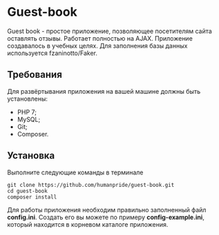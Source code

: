 # Guest-book
Guest book - простое приложение, позволяющее посетителям сайта оставлять отзывы. Работает полностью на AJAX. Приложение создавалось в учебных целях. Для заполнения базы данных используется fzaninotto/Faker.

## Требования
Для развёртывания приложения на вашей машине должны быть установлены:
 * PHP 7;
 * MySQL;
 * Git;
 * Composer.

## Установка

Выполните следующие команды в терминале
```
git clone https://github.com/humanpride/guest-book.git
cd guest-book
composer install
```
Для работы приложения необходим правильно заполненный файл **config.ini**.
Создать его вы можете по примеру **config-example.ini**, который находится в корневом каталоге приложения.
